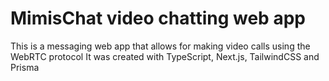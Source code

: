 # MimisChat video chatting web app

This is a messaging web app that allows for making video calls using the WebRTC protocol
It was created with TypeScript, Next.js, TailwindCSS and Prisma
